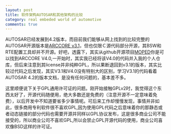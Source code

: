 ```yaml
---
layout: post
title: 软件架构AUTOSAR和其他架构的比较
category: real embeded world of automotive
comments: true
---
```


AUTOSAR已经发展到4.2版本，而目前我们能够从网上找到的比较完整的AUTOSAR开源版本是[ARCCORE v3.1](http://www.arccore.com/products/arctic-core/arctic-core-for-autosar-v31)，但也仅限Ｃ源代码部分开源，其BSW和RTE配置工具却并不开源。好吧，透露下，其实从github开源项目[MOPED](https://github.com/sics-sse/moped)你是可以找到ARCCORE V4.0,一开始时，其实我已经将该V4.0的代码并入我的个人仓库，但后来注意到其license并非纯粹GPL，所以果断退回到v3.1的版本，其实比较过代码之后发现，其实V3.1和V4.0没有特别大的区别，学习V3.1的代码看着AUTOSAR 4.2的版本文档，是没有任何问题的，基本差不多。

这里顺便说下关于GPL通用许可证的问题。刚开始接触GPLv2时，我觉得这个东西太好了，开源代码随便用，绝大多数还是免费的（注意开源不一定意味着免费），以后开发中不知道要省多少事情呢。可后来工作却慢慢发现，事情并非如此，很多商用专利软件很不喜欢GPL,因为使用GPL代码之后意味着你的那静态或者动态链接的部分代码也需要开源并同样以GPL协议发布，这是很多商业公司不能接受的，所以商业公司不喜欢GPL,所以会禁止GPL开源代码的使用，商业公司喜欢像BSD这样的许可证。

